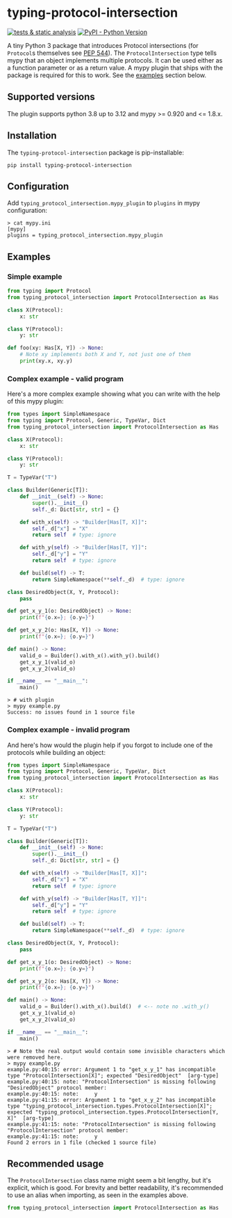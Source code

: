 # typing-protocol-intersection

[![tests & static analysis](https://github.com/klausweiss/typing-protocol-intersection/actions/workflows/ci.yml/badge.svg)](https://github.com/klausweiss/typing-protocol-intersection/actions/workflows/ci.yml)
[![PyPI - Python Version](https://img.shields.io/pypi/pyversions/typing-protocol-intersection)](https://pypi.org/project/typing-protocol-intersection/)

A tiny Python 3 package that introduces Protocol intersections (for `Protocol`s themselves
see [PEP 544](https://peps.python.org/pep-0544/)).
The `ProtocolIntersection` type tells mypy that an object implements multiple protocols.
It can be used either as a function parameter or as a return value.
A mypy plugin that ships with the package is required for this to work.
See the [examples](#examples) section below.

## Supported versions

The plugin supports python 3.8 up to 3.12 and mypy >= 0.920 and <= 1.8.x.

## Installation

The `typing-protocol-intersection` package is pip-installable:

```shell
pip install typing-protocol-intersection 
```

## Configuration

Add `typing_protocol_intersection.mypy_plugin` to `plugins` in mypy configuration:

```shell
> cat mypy.ini
[mypy]
plugins = typing_protocol_intersection.mypy_plugin
```

## Examples

### Simple example

```python
from typing import Protocol
from typing_protocol_intersection import ProtocolIntersection as Has

class X(Protocol):
    x: str

class Y(Protocol):
    y: str

def foo(xy: Has[X, Y]) -> None:
    # Note xy implements both X and Y, not just one of them
    print(xy.x, xy.y)
```

### Complex example - valid program

Here's a more complex example showing what you can write with the help of this mypy plugin:

```python
from types import SimpleNamespace
from typing import Protocol, Generic, TypeVar, Dict
from typing_protocol_intersection import ProtocolIntersection as Has

class X(Protocol):
    x: str

class Y(Protocol):
    y: str

T = TypeVar("T")

class Builder(Generic[T]):
    def __init__(self) -> None:
        super().__init__()
        self._d: Dict[str, str] = {}

    def with_x(self) -> "Builder[Has[T, X]]":
        self._d["x"] = "X"
        return self  # type: ignore

    def with_y(self) -> "Builder[Has[T, Y]]":
        self._d["y"] = "Y"
        return self  # type: ignore

    def build(self) -> T:
        return SimpleNamespace(**self._d)  # type: ignore

class DesiredObject(X, Y, Protocol):
    pass

def get_x_y_1(o: DesiredObject) -> None:
    print(f"{o.x=}; {o.y=}")

def get_x_y_2(o: Has[X, Y]) -> None:
    print(f"{o.x=}; {o.y=}")

def main() -> None:
    valid_o = Builder().with_x().with_y().build()
    get_x_y_1(valid_o)
    get_x_y_2(valid_o)

if __name__ == "__main__":
    main()
```

```shell
> # with plugin
> mypy example.py
Success: no issues found in 1 source file
```

### Complex example - invalid program

And here's how would the plugin help if you forgot to include one of the protocols while building an object:

```python
from types import SimpleNamespace
from typing import Protocol, Generic, TypeVar, Dict
from typing_protocol_intersection import ProtocolIntersection as Has

class X(Protocol):
    x: str

class Y(Protocol):
    y: str

T = TypeVar("T")

class Builder(Generic[T]):
    def __init__(self) -> None:
        super().__init__()
        self._d: Dict[str, str] = {}

    def with_x(self) -> "Builder[Has[T, X]]":
        self._d["x"] = "X"
        return self  # type: ignore

    def with_y(self) -> "Builder[Has[T, Y]]":
        self._d["y"] = "Y"
        return self  # type: ignore

    def build(self) -> T:
        return SimpleNamespace(**self._d)  # type: ignore

class DesiredObject(X, Y, Protocol):
    pass

def get_x_y_1(o: DesiredObject) -> None:
    print(f"{o.x=}; {o.y=}")

def get_x_y_2(o: Has[X, Y]) -> None:
    print(f"{o.x=}; {o.y=}")

def main() -> None:
    valid_o = Builder().with_x().build()  # <-- note no .with_y()
    get_x_y_1(valid_o)
    get_x_y_2(valid_o)

if __name__ == "__main__":
    main()
```

```shell
> # Note the real output would contain some invisible characters which were removed here.
> mypy example.py
example.py:40:15: error: Argument 1 to "get_x_y_1" has incompatible type "ProtocolIntersection[X]"; expected "DesiredObject"  [arg-type]
example.py:40:15: note: "ProtocolIntersection" is missing following "DesiredObject" protocol member:
example.py:40:15: note:     y
example.py:41:15: error: Argument 1 to "get_x_y_2" has incompatible type "typing_protocol_intersection.types.ProtocolIntersection[X]"; expected "typing_protocol_intersection.types.ProtocolIntersection[Y, X]"  [arg-type]
example.py:41:15: note: "ProtocolIntersection" is missing following "ProtocolIntersection" protocol member:
example.py:41:15: note:     y
Found 2 errors in 1 file (checked 1 source file)
```

## Recommended usage

The `ProtocolIntersection` class name might seem a bit lengthy, but it's explicit, which is good.
For brevity and better readability, it's recommended to use an alias when importing, as seen in the examples above.

```python
from typing_protocol_intersection import ProtocolIntersection as Has
```
